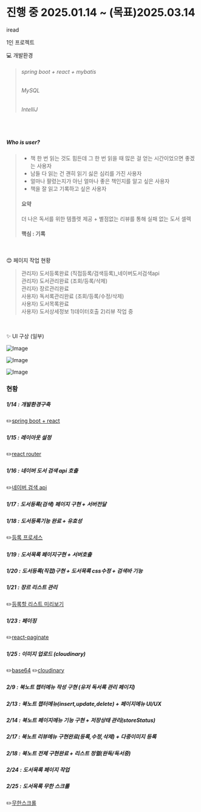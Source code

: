 # 진행 중 2025.01.14 ~ (목표)2025.03.14
iread 

1인 프로젝트 

💻 개발환경
> ###### spring boot + react + mybatis
> ###### MySQL
> ###### IntelliJ
<br>

##### Who is user?
> - 책 한 번 읽는 것도 힘든데 그 한 번 읽을 때 많은 걸 얻는 시간이었으면 좋겠는 사용자
> - 남들 다 읽는 건 괜히 읽기 싫은 심리를 가진 사용자
> - 얼마나 팔렸는지가 아닌 얼마나 좋은 책인지를 알고 싶은 사용자
> - 책을 잘 읽고 기록하고 싶은 사용자
> #### 요약
> 더 나은 독서를 위한 템플렛 제공 + 별점없는 리뷰를 통해 실패 없는 도서 셀렉
> #### 핵심 : 기록
<br>

😊 페이지 작업 현황
> 관리자) 도서등록완료 (직접등록/검색등록)_네이버도서검색api <br>
> 관리자) 도서관리완료 (조회/등록/삭제) <br>
> 관리자) 장르관리완료 <br>
> 사용자) 독서록관리완료 (조회/등록/수정/삭제) <br>
> 사용자) 도서목록완료<br>
> 사용자) 도서상세정보 1)데이터호출 2)리뷰 작업 중 <br>
<br>

✨ UI 구상 (일부)

![Image](https://github.com/user-attachments/assets/4a679603-63e6-42d1-8f7e-336e752f64bf)

![Image](https://github.com/user-attachments/assets/2a72f7f2-7d2c-48f9-8554-8881d2278e6b)

![Image](https://github.com/user-attachments/assets/e47adbcb-947a-4c62-879c-e0c76887176a)

### 현황
##### 1/14 : 개발환경구축
✏️[spring boot + react](https://soyoungjang.tistory.com/34)

##### 1/15 : 레이아웃 설정
✏️[react router](https://soyoungjang.tistory.com/37)

##### 1/16 : 네이버 도서 검색 api 호출
✏️[네이버 검색 api](https://soyoungjang.tistory.com/38)

##### 1/17 : 도서등록(검색) 페이지 구현 + 서버전달

##### 1/18 : 도서등록기능 완료 + 유효성
✏️[등록 프로세스](https://soyoungjang.tistory.com/40)

##### 1/19 : 도서목록 페이지구현 + 서버호출 

##### 1/20 : 도서등록(직접)구현 + 도서목록 css수정 + 검색바 기능

##### 1/21 : 장르 리스트 관리
✏️[등록할 리스트 미리보기](https://soyoungjang.tistory.com/41)

##### 1/23 : 페이징
✏️[react-paginate](https://soyoungjang.tistory.com/46)

##### 1/25 : 이미지 업로드 (cloudinary)
✏️[base64](https://soyoungjang.tistory.com/50)
✏️[cloudinary](https://soyoungjang.tistory.com/51)

##### 2/9 : 북노트 챕터메뉴 작성 구현 (유저 독서록 관리 페이지)

##### 2/13 : 북노트 챕터메뉴(insert,update,delete) + 페이지메뉴 UI/UX

##### 2/14 : 북노트 페이지메뉴 기능 구현 + 저장상태 관리(storeStatus)

##### 2/17 : 북노트 리뷰메뉴 구현완료(등록,수정,삭제) + 다중이미지 등록

##### 2/18 : 북노트 전체 구현완료 + 리스트 정렬(완독/독서중)

##### 2/24 : 도서목록 페이지 작업

##### 2/25 : 도서목록 무한 스크롤
✏️[무한스크롤](https://soyoungjang.tistory.com/58)
